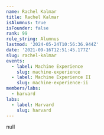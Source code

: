 ```yaml
---
name: Rachel Kalmar
title: Rachel Kalmar
isAlumnus: true
isFounder: false
rank: 99
role_string: Alumnus
lastmod: '2024-05-24T10:56:36.944Z'
date: '2021-09-16T12:51:45.177Z'
slug: rachel-kalmar
events:
  - label: Machine Experience
    slug: machine-experience
  - label: Machine Experience II
    slug: machine-experience-ii
members/labs:
  - harvard
labs:
  - label: Harvard
    slug: harvard
---
```

null